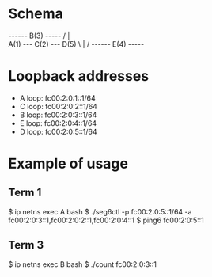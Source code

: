 
Schema
======

  ------ B(3) ----- 
 /        |        \
A(1) --- C(2) --- D(5)
 \        |        /
  ------ E(4) ----- 


Loopback addresses
==================

* A loop: fc00:2:0:1::1/64
* C loop: fc00:2:0:2::1/64
* B loop: fc00:2:0:3::1/64
* E loop: fc00:2:0:4::1/64
* D loop: fc00:2:0:5::1/64

Example of usage 
================

Term 1
------

$ ip netns exec A bash
$ ./seg6ctl -p fc00:2:0:5::1/64 -a fc00:2:0:3::1,fc00:2:0:2::1,fc00:2:0:4::1
$ ping6 fc00:2:0:5::1

Term 3
------

$ ip netns exec B bash
$ ./count fc00:2:0:3::1




